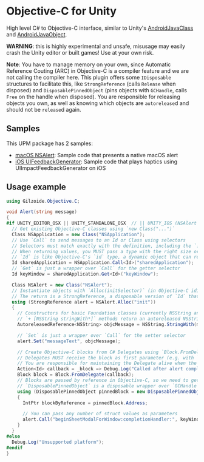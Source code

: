 # Objective-C for Unity
High level C# to Objective-C interface, similar to Unity's [AndroidJavaClass](https://docs.unity3d.com/ScriptReference/AndroidJavaClass.html) and [AndroidJavaObject](https://docs.unity3d.com/ScriptReference/AndroidJavaObject.html).

**WARNING**: this is highly experimental and unsafe, misusage may easily crash the Unity editor or built games!
Use at your own risk.

**Note**: You have to manage memory on your own, since Automatic Reference Couting (ARC) in Objective-C is a compiler feature and we are not calling the compiler here.
This plugin offers some `IDisposable` structures to facilitate this, like `StrongReference` (calls `Release` when disposed) and `DisposablePinnedObject` (pins objects with `GCHandle`, calls `Free` on the handle when disposed).
You are responsible for releasing objects you own, as well as knowing which objects are `autorelease`d and should not be `release`d again.


## Samples
This UPM package has 2 samples:
- [macOS NSAlert](Samples~/macOS-NSAlert): Sample code that presents a native macOS alert
- [iOS UIFeedbackGenerator](Samples~/iOS-UIFeedbackGenerator): Sample code that plays haptics using UIImpactFeedbackGenerator on iOS


## Usage example
```cs
using Gilzoide.Objective.C;

void Alert(string message)
{
#if UNITY_EDITOR_OSX || UNITY_STANDALONE_OSX  // || UNITY_IOS (NSAlert is not support in iOS)
  // Get existing Objective-C classes using `new Class("...")`
  Class NSApplication = new Class("NSApplication");
  // Use `Call` to send messages to an Id or Class using selectors
  // Selectors must match exactly with the definition, including the `:` characters
  // When returning values, you MUST pass a type with the right size or the application may crash
  // `Id` is like Objective-C's `id` type, a dynamic object that can receive messages
  Id sharedApplication = NSApplication.Call<Id>("sharedApplication");
  // `Get` is just a wrapper over `Call` for the getter selector
  Id keyWindow = sharedApplication.Get<Id>("keyWindow");

  Class NSAlert = new Class("NSAlert");
  // Instantiate objects with `Alloc(initSelector)` (in Objective-C idiom: `[[Class alloc] init]`)
  // The return is a StrongReference, a disposable version of `Id` that calls `Release` on Dispose
  using (StrongReference alert = NSAlert.Alloc("init"))
  {
    // Constructors for basic Foundation classes (currently NSString and NSNumber) are available
    // `+ [NSString stringWith*]` methods return an autoreleased NSString, no need to `Release`
    AutoreleasedReference<NSString> objcMessage = NSString.StringWith(message);

    // `Set` is just a wrapper over `Call` for the setter selector
    alert.Set("messageText", objcMessage);

    // Create Objective-C blocks from C# Delegates using `Block.FromDelegate`
    // Delegates MUST receive the block as first parameter (e.g. with `Id` type), as per block ABI
    // You are responsible for maintaining the Delegate alive when the block is called
    Action<Id> callback = _block => Debug.Log("Called after alert completes");
    Block block = Block.FromDelegate(callback);
    // Blocks are passed by reference in Objective-C, so we need to get its address first
    // `DisposablePinnedObject` is a disposable wrapper over `GCHandle`
    using (DisposablePinnedObject pinnedBlock = new DisposablePinnedObject(block))
    {
      IntPtr blockByReference = pinnedBlock.Address;

      // You can pass any number of struct values as parameters
      alert.Call("beginSheetModalForWindow:completionHandler:", keyWindow, blockByReference);
    }
  }
#else
  Debug.Log("Unsupported platform");
#endif
}
```